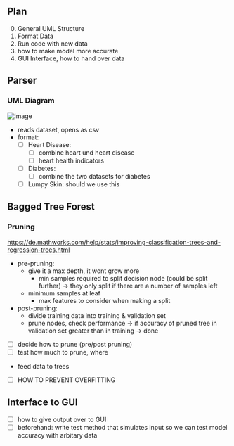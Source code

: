 ## Plan

0. General UML Structure
1. Format Data
2. Run code with new data
3. how to make model more accurate
4. GUI Interface, how to hand over data

## Parser 

### UML Diagram
![image](https://user-images.githubusercontent.com/104830903/236814358-cfdb0dc5-e1ae-4bf3-9ce6-47991fbc8bb3.png)

- reads dataset, opens as csv
- format:
  - [ ] Heart Disease: 
  	- [ ] combine heart und heart disease 
  	- [ ] heart health indicators
  - [ ] Diabetes:
  	- [ ] combine the two datasets for diabetes
  - [ ] Lumpy Skin: should we use this

## Bagged Tree Forest

### Pruning
https://de.mathworks.com/help/stats/improving-classification-trees-and-regression-trees.html

- pre-pruning:
  - give it a max depth, it wont grow more
	- min samples required to split decision node (could be split further) -> they only split if there are a number of samples left
  - minimum samples at leaf
	- max features to consider when making a split
- post-pruning:
	- divide training data into training & validation set
	- prune nodes, check performance -> if accuracy of pruned tree in validation set greater than in training -> done

- [ ] decide how to prune (pre/post pruning)
- [ ] test how much to prune, where

- feed data to trees 

- [ ] HOW TO PREVENT OVERFITTING

## Interface to GUI

- [ ] how to give output over to GUI
- [ ] beforehand: write test method that simulates input so we can test model accuracy with arbitary data
